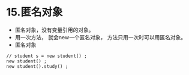 # 15.匿名对象

* 匿名对象，没有变量引用的对象。
* 用一次方法， 就会new一个匿名对象， 方法只用一次时可以用匿名对象。
* 匿名对象



```text
// student s = new student() ;
new student() ;
new student().study() ;
```

